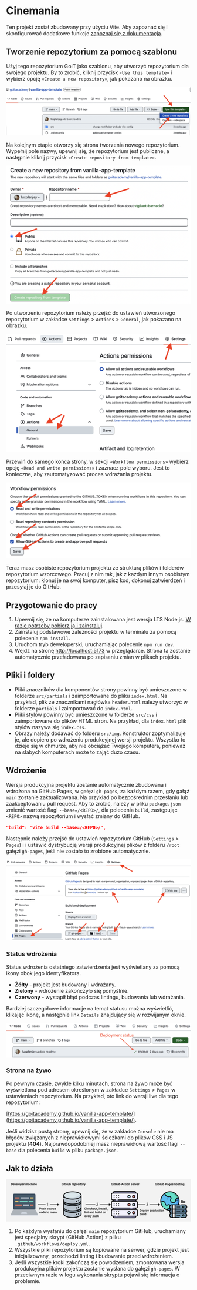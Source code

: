 # Cinemania

Ten projekt został zbudowany przy użyciu Vite. Aby zapoznać się i skonfigurować
dodatkowe funkcje [zapoznaj się z dokumentacją](https://vitejs.dev/).

## Tworzenie repozytorium za pomocą szablonu

Użyj tego repozytorium GoIT jako szablonu, aby utworzyć repozytorium
dla swojego projektu. By to zrobić, kliknij przycisk `«Use this template»` і
wybierz opcję `«Create a new repository»`, jak pokazano na obrazku.

![Creating repo from a template step 1](./assets/template-step-1.png)

Na kolejnym etapie otworzy się strona tworzenia nowego repozytorium. Wypełnij
pole nazwy, upewnij się, że repozytorium jest publiczne, a następnie kliknij
przycisk `«Create repository from template»`.

![Creating repo from a template step 2](./assets/template-step-2.png)

Po utworzeniu repozytorium należy przejść do ustawień
utworzonego repozytorium w zakładce `Settings` > `Actions` > `General`,
jak pokazano na obrazku.

![Settings GitHub Actions permissions step 1](./assets/gh-actions-perm-1.png)

Przewiń do samego końca strony, w sekcji `«Workflow permissions»` wybierz
opcję `«Read and write permissions»` i zaznacz pole wyboru. Jest to konieczne,
aby zautomatyzować proces wdrażania projektu.

![Settings GitHub Actions permissions step 2](./assets/gh-actions-perm-2.png)

Teraz masz osobiste repozytorium projektu ze strukturą plików i folderów
repozytorium wzorcowego. Pracuj z nim tak, jak z każdym innym osobistym
repozytorium: klonuj je na swój komputer, pisz kod, dokonuj zatwierdzeń i
przesyłaj je do GitHub.

## Przygotowanie do pracy

1. Upewnij się, że na komputerze zainstalowana jest wersja LTS Node.js.
   [W razie potrzeby pobierz ją i zainstaluj](https://nodejs.org/en/).
2. Zainstaluj podstawowe zależności projektu w terminalu za pomocą polecenia `npm install`.
3. Uruchom tryb deweloperski, uruchamiając polecenie `npm run dev`.
4. Wejdź na stronę [http://localhost:5173](http://localhost:5173) w przeglądarce. Strona
   ta zostanie automatycznie przeładowana po zapisaniu zmian w plikach projektu.

## Pliki i foldery

- Pliki znaczników dla komponentów strony powinny być umieszczone w folderze `src/partials` i
  zaimportowane do pliku `index.html`. Na przykład, plik ze znacznikami nagłówka
  `header.html` należy utworzyć w folderze `partials` i zaimportować do `index.html`.
- Pliki stylów powinny być umieszczone w folderze `src/css` i zaimportowane do plików HTML
  stron. Na przykład, dla `index.html` plik stylów nazywa się `index.css`.
- Obrazy należy dodawać do folderu `src/img`. Konstruktor zoptymalizuje je, ale dopiero po 
  wdrożeniu produkcyjnej wersji projektu. Wszystko to dzieje się w chmurze, aby nie
  obciążać Twojego komputera, ponieważ na słabych komputerach może to zająć dużo czasu.

## Wdrożenie

Wersja produkcyjna projektu zostanie automatycznie zbudowana i wdrożona na GitHub
Pages, w gałęzi `gh-pages`, za każdym razem, gdy gałąź `main` zostanie zaktualizowana.
Na przykład po bezpośrednim przesłaniu lub zaakceptowaniu pull request. Aby to zrobić, 
należy w pliku `package.json` zmienić wartość flagi `--base=/<REPO>/`, dla polecenia `build`,
zastępując `<REPO>` nazwą repozytorium i wysłać zmiany do GitHub.

```json
"build": "vite build --base=/<REPO>/",
```

Następnie należy przejść do ustawień repozytorium GitHub (`Settings` > `Pages`) i
i ustawić dystrybucję wersji produkcyjnej plików z folderu `/root` gałęzi `gh-pages`,
jeśli nie zostało to zrobione automatycznie.

![GitHub Pages settings](./assets/repo-settings.png)

### Status wdrożenia

Status wdrożenia ostatniego zatwierdzenia jest wyświetlany za pomocą ikony obok jego identyfikatora.

- **Żółty** - projekt jest budowany i wdrażany.
- **Zielony** - wdrożenie zakończyło się pomyślnie.
- **Czerwony** - wystąpił błąd podczas lintingu, budowania lub wdrażania.

Bardziej szczegółowe informacje na temat statusu można wyświetlić, klikając ikonę, 
a następnie link `Details` znajdujący się w rozwijanym oknie.

![Deployment status](./assets/deploy-status.png)

### Strona na żywo

Po pewnym czasie, zwykle kilku minutach, strona na żywo może być wyświetlona
pod adresem określonym w zakładce `Settings` > `Pages` w ustawieniach repozytorium. 
Na przykład, oto link do wersji live dla tego repozytorium:

[https://goitacademy.github.io/vanilla-app-template/](https://goitacademy.github.io/vanilla-app-template/).

Jeśli widzisz pustą stronę, upewnij się, że w zakładce `Console` nie ma
błędów związanych z nieprawidłowymi ścieżkami do plików CSS i JS projektu
(**404**). Najprawdopodobniej masz nieprawidłową wartość flagi `--base`
dla polecenia `build` w pliku `package.json`.

## Jak to działa

![How it works](./assets/how-it-works.png)

1. Po każdym wysłaniu do gałęzi `main` repozytorium GitHub, uruchamiany jest
   specjalny skrypt (GitHub Action) z pliku `.github/workflows/deploy.yml`.
2. Wszystkie pliki repozytorium są kopiowane na serwer, gdzie projekt jest
   inicjalizowany, przechodzi linting i budowanie przed wdrożeniem.
3. Jeśli wszystkie kroki zakończą się powodzeniem, zmontowana wersja produkcyjna
   plików projektu zostanie wysłana do gałęzi `gh-pages`. W przeciwnym razie
   w logu wykonania skryptu pojawi się informacja o problemie.
